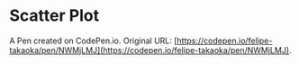 # Scatter Plot

A Pen created on CodePen.io. Original URL: [https://codepen.io/felipe-takaoka/pen/NWMjLMJ](https://codepen.io/felipe-takaoka/pen/NWMjLMJ).

